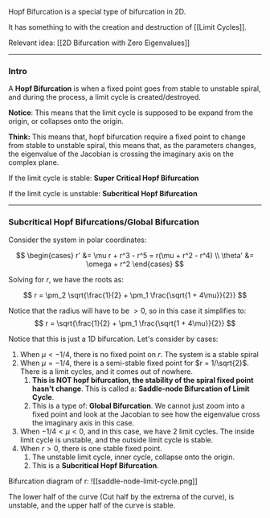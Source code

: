 Hopf Bifurcation is a special type of bifurcation in 2D. 

It has something to with the creation and destruction of [[Limit Cycles]]. 

Relevant idea: [[2D Bifurcation with Zero Eigenvalues]]

---

### Intro

A **Hopf Bifurcation** is when a fixed point goes from stable to unstable spiral, and during the process, a limit cycle is created/destroyed. 

**Notice**: This means that the limit cycle is supposed to be expand from the origin, or collapses onto the origin. 

**Think:**
This means that, hopf bifurcation require a fixed point to change from stable to unstable spiral, this means that, as the parameters changes, the eigenvalue of the Jacobian is crossing the imaginary axis on the complex plane. 

If the limit cycle is stable: **Super Critical Hopf Bifurcation**

If the limit cycle is unstable: **Subcritical Hopf Bifurcation**



---
### Subcritical Hopf Bifurcations/Global Bifurcation

Consider the system in polar coordinates: 

$$
\begin{cases}
    r' &= \mu r + r^3 - r^5 = r(\mu + r^2 - r^4)
    \\ 
    \theta' &= \omega + r^2
\end{cases}
$$  

Solving for $r$, we have the roots as: 

$$
r = \pm_2 \sqrt{\frac{1}{2} + \pm_1 \frac{\sqrt{1 + 4\mu}}{2}}
$$

Notice that the radius will have to be $>0$, so in this case it simplifies to: 
$$
r = \sqrt{\frac{1}{2} + \pm_1 \frac{\sqrt{1 + 4\mu}}{2}}
$$

Notice that this is just a 1D bifurcation. Let's consider by cases: 

1. When $\mu < -1/4$, there is no fixed point on $r$. The system is a stable spiral 
2. When $\mu = -1/4$, there is a semi-stable fixed point for $r = 1/\sqrt{2}$. There is a limit cycles, and it comes out of nowhere. 
   1.  **This is NOT hopf bifurcation, the stability of the spiral fixed point hasn't change**. This is called a: **Saddle-node Bifurcation of Limit Cycle**. 
   2.  This is a type of: **Global Bifurcation**. We cannot just zoom into a fixed point and look at the Jacobian to see how the eigenvalue cross the imaginary axis in this case. 
3.  When $-1/4 < \mu < 0$, and in this case, we have 2 limit cycles. The inside limit cycle is unstable, and the outside limit cycle is stable.
4.  When $r> 0$, there is one stable fixed point. 
	1.  The unstable limit cycle, inner cycle, collapse onto the origin. 
	2.  This is a **Subcritical Hopf Bifurcation**. 

Bifurcation diagram of r: 
![[saddle-node-limit-cycle.png]]

The lower half of the curve (Cut half by the extrema of the curve), is unstable, and the upper half of the curve is stable. 

